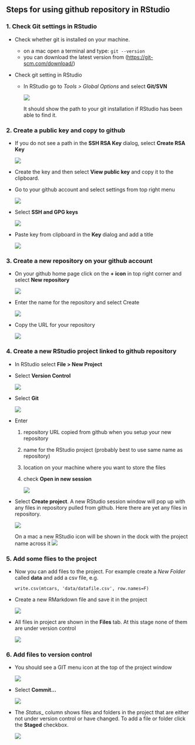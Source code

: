 
## Steps for using github repository in RStudio

### 1. Check Git settings in RStudio

* Check whether git is installed on your machine. 
    * on a mac open a terminal and type: `git --version`
    * you can download the latest version from (https://git-scm.com/download/)
    
* Check git setting in RStudio
    * In RStudio go to _Tools > Global Options_ and select __Git/SVN__
        
        ![](img/git_setup1.png)
        
        It should show the path to your git installation if RStudio has been able to find it.

### 2. Create a public key and copy to github

* If you do not see a path in the __SSH RSA Key__ dialog, select __Create RSA Key__

     ![](img/create_key1.png)
     
* Create the key and then select __View public key__ and copy it to the clipboard.

* Go to your github account and select settings from top right menu

     ![](img/add_key1.png)
     
* Select __SSH and GPG keys__

     ![](img/add_key2.png)

* Paste key from clipboard in the __Key__ dialog and add a title

     ![](img/add_key3.png)
     
     
### 3. Create a new repository on your github account

* On your github home page click on the __+ icon__ in top right corner and select __New repository__

   ![](img/create_repo1.png)


* Enter the name for the repository and select Create


   ![](img/create_repo2.png)


* Copy the URL for your repository

   ![](img/create_repo3.png)

### 4. Create a new RStudio project linked to github repository

* In RStudio select __File > New Project__

* Select __Version Control__

    ![](img/new_proj1.png)
   
* Select __Git__

    ![](img/new_proj2.png)

* Enter  

    1. repository URL copied from github when you setup your new repository
    2. name for the RStudio project (probably best to use same name as repository)
    3. location on your machine where you want to store the files
    4. check __Open in new session__

        ![](img/new_proj3.png)

* Select __Create project__. A new RStudio session window will pop up with any files in repository pulled from github. Here there are yet any files in repository.

    ![](img/new_proj4.png)
  
    
    On a mac a new RStudio icon will be shown in the dock with the project name across it ![](img/new_proj5.png)
    


### 5. Add some flies to the project

* Now you can add files to the project. For example create a _New Folder_ called **data** and add a csv file, e.g.


    ```
    write.csv(mtcars, 'data/datafile.csv', row.names=F)
    ```
    
* Create a new RMarkdown file and save it in the project

    ![](img/add_files1.png)
    
* All files in project are shown in the __Files__ tab. At this stage none of them are under version control

    ![](img/add_files2.png)


### 6. Add files to version control

* You should see a GIT menu icon at the top of the project window

    ![](img/commit_files1.png)
    
* Select __Commit...__

    ![](img/commit_files2.png)
    
* The _Status__ column shows files and folders in the project that are either not under version control or have changed. To add a file or folder click the __Staged__ checkbox.

    ![](img/commit_files3.png)


